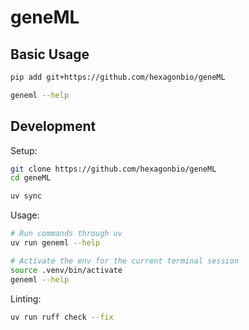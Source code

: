 # geneML

## Basic Usage

```bash
pip add git+https://github.com/hexagonbio/geneML

geneml --help
```

## Development

Setup:

```bash
git clone https://github.com/hexagonbio/geneML
cd geneML

uv sync
```

Usage:

```bash
# Run commands through uv
uv run geneml --help

# Activate the env for the current terminal session
source .venv/bin/activate
geneml --help
```

Linting:

```bash
uv run ruff check --fix
```
